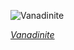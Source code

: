 
![Vanadinite](https://upload.wikimedia.org/wikipedia/commons/thumb/2/21/Vanadinite_-_ACF_mine%2C_Mibladen%2C_Morocco.jpg/825px-Vanadinite_-_ACF_mine%2C_Mibladen%2C_Morocco.jpg)

*[Vanadinite](https://wikipedia.org/wiki/File:Vanadinite_-_ACF_mine,_Mibladen,_Morocco.jpg)*
